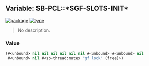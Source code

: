 ## Variable: SB-PCL::\*SGF-SLOTS-INIT\*
[![package](https://img.shields.io/badge/Package-SB--PCL-5f9ea0.svg?style=social&colorA=999999)](../) [![type](https://img.shields.io/badge/Type-Variable-5f9ea0.svg?style=social&colorA=999999)](../#variable) 

> No description.

### Value
```cl
(#<unbound> nil nil nil nil nil nil #<unbound> #<unbound> nil
 #<unbound> nil #<sb-thread:mutex "gf lock" (free)>)
```
